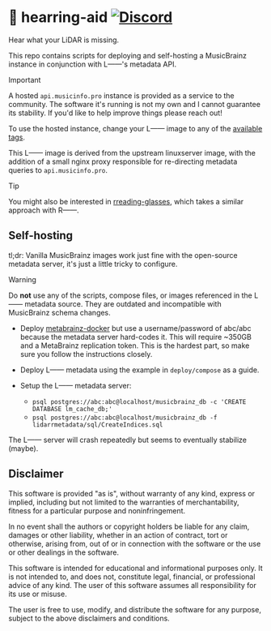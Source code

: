 # 🦻 hearring-aid [![Discord](https://img.shields.io/discord/1367649771237675078?label=Discord)](https://discord.gg/Xykjv87yYs)

Hear what your LiDAR is missing.

This repo contains scripts for deploying and self-hosting a MusicBrainz instance
in conjunction with L——'s metadata API.

> [!IMPORTANT]
> A hosted `api.musicinfo.pro` instance is provided as a service to the
> community. The software it's running is not my own and I cannot guarantee its
> stability. If you'd like to help improve things please reach out!

To use the hosted instance, change your L—— image to any of the [available
tags](https://hub.docker.com/repository/docker/blampe/lidarr/tags).

This L—— image is derived from the upstream linuxserver image, with the
addition of a small nginx proxy responsible for re-directing metadata
queries to `api.musicinfo.pro`.

> [!TIP]
> You might also be interested in
> [rreading-glasses](http://github.com/blampe/rreading-glasses), which takes a
> similar approach with R——.

## Self-hosting

tl;dr: Vanilla MusicBrainz images work just fine with the open-source metadata
server, it's just a little tricky to configure.

> [!WARNING]
> Do **not** use any of the scripts, compose files, or images referenced in the
> L—— metadata source. They are outdated and incompatible with MusicBrainz
> schema changes.

* Deploy [metabrainz-docker](http://github.com/metabrainz/musicbrainz-docker)
  but use a username/password of abc/abc because the metadata server hard-codes
  it. This will require ~350GB and a MetaBrainz replication token. This is the
  hardest part, so make sure you follow the instructions closely.

* Deploy L—— metadata using the example in `deploy/compose` as a guide.

* Setup the L—— metadata server:
  * `psql postgres://abc:abc@localhost/musicbrainz_db -c 'CREATE DATABASE lm_cache_db;'`
  * `psql postgres://abc:abc@localhost/musicbrainz_db -f lidarrmetadata/sql/CreateIndices.sql`

The L—— server will crash repeatedly but seems to eventually stabilize (maybe).

## Disclaimer

This software is provided "as is", without warranty of any kind, express or
implied, including but not limited to the warranties of merchantability,
fitness for a particular purpose and noninfringement.

In no event shall the authors or copyright holders be liable for any claim,
damages or other liability, whether in an action of contract, tort or
otherwise, arising from, out of or in connection with the software or the use
or other dealings in the software.

This software is intended for educational and informational purposes only. It
is not intended to, and does not, constitute legal, financial, or professional
advice of any kind. The user of this software assumes all responsibility for
its use or misuse.

The user is free to use, modify, and distribute the software for any purpose,
subject to the above disclaimers and conditions.
